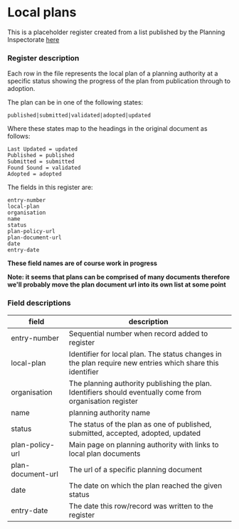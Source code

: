 # Local plans

This is a placeholder register created from a list published by the Planning Inspectorate
[here](https://assets.publishing.service.gov.uk/government/uploads/system/uploads/attachment_data/file/777040/LPA_Strategic_Plan_Progress_-_1_February_2019._GOV.UK.pdf)

### Register description

Each row in the file represents the local plan of a planning authority at a specific status showing the progress of the plan from publication through to adoption.

The plan can be in one of the following states:

    published|submitted|validated|adopted|updated

Where these states map to the headings in the original document as follows:

    Last Updated = updated
    Published = published
    Submitted = submitted
    Found Sound = validated
    Adopted = adopted


The fields in this register are:

    entry-number
    local-plan
    organisation
    name
    status
    plan-policy-url
    plan-document-url
    date
    entry-date

**These field names are of course work in progress**

**Note: it seems that plans can be comprised of many documents therefore we'll probably move the plan document url into its own list at some point**


### Field descriptions

| field       | description|
| ------------- |-------------|
| entry-number | Sequential number when record added to register |
| local-plan | Identifier for local plan. The status changes in the plan require new entries which share this identifier |
| organisation | The planning authority publishing the plan. Identifiers should eventually come from organisation register |
| name | planning authority name|
| status | The status of the plan as one of published, submitted, accepted, adopted, updated |
| plan-policy-url | Main page on planning authority with links to local plan documents |
| plan-document-url | The url of a specific planning document |
| date | The date on which the plan reached the given status |
| entry-date | The date this row/record was written to the register |
